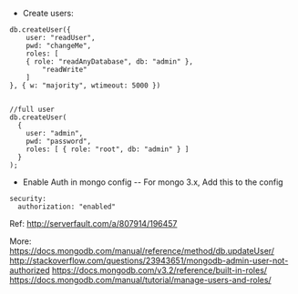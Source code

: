 - Create users:
```
db.createUser({
	user: "readUser",
	pwd: "changeMe",
	roles: [
	{ role: "readAnyDatabase", db: "admin" },
		"readWrite"
	]
}, { w: "majority", wtimeout: 5000 })


//full user
db.createUser(
  {
    user: "admin",
    pwd: "password",
    roles: [ { role: "root", db: "admin" } ]
  }
);
```


- Enable Auth in mongo config
-- For mongo 3.x, Add this to the config
```
security:
  authorization: "enabled"
```
Ref: http://serverfault.com/a/807914/196457



More: 
https://docs.mongodb.com/manual/reference/method/db.updateUser/
http://stackoverflow.com/questions/23943651/mongodb-admin-user-not-authorized
https://docs.mongodb.com/v3.2/reference/built-in-roles/
https://docs.mongodb.com/manual/tutorial/manage-users-and-roles/

